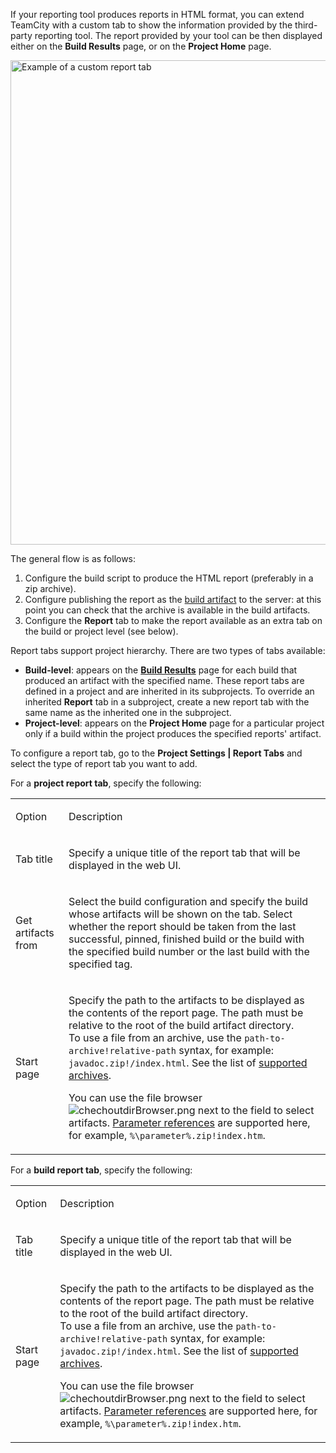 [//]: # (title: Including Third-Party Reports in the Build Results)
[//]: # (auxiliary-id: Including Third-Party Reports in the Build Results)

If your reporting tool produces reports in HTML format, you can extend TeamCity with a custom tab to show the information provided by the third-party reporting tool. The report provided by your tool can be then displayed either on the __Build Results__ page, or on the __Project Home__ page.

<img src="custom-tab.png" width="775" alt="Example of a custom report tab"/>

The general flow is as follows:
1. Configure the build script to produce the HTML report (preferably in a zip archive).
2. Configure publishing the report as the [build artifact](build-artifact.md) to the server: at this point you can check that the archive is available in the build artifacts.
3. Configure the __Report__ tab to make the report available as an extra tab on the build or project level (see below).

Report tabs support project hierarchy. There are two types of tabs available:
* __Build-level__: appears on the __[Build Results](working-with-build-results.md)__ page for each build that produced an artifact with the specified name. These report tabs are defined in a project and are inherited in its subprojects. To override an inherited __Report__ tab in a subproject, create a new report tab with the same name as the inherited one in the subproject.
* __Project-level__: appears on the __Project Home__ page for a particular project only if a build within the project produces the specified reports' artifact.

To configure a report tab, go to the __Project Settings | Report Tabs__ and select the type of report tab you want to add.

For a __project report tab__, specify the following:

<table><tr>

<td>

Option


</td>

<td>

Description


</td></tr><tr>

<td>

Tab title


</td>

<td>

Specify a unique title of the report tab that will be displayed in the web UI.


</td></tr><tr>

<td>

Get artifacts from


</td>

<td>

Select the build configuration and specify the build whose artifacts will be shown on the tab. Select whether the report should be taken from the last successful, pinned, finished build or the build with the specified build number or the last build with the specified tag.


</td></tr><tr>

<td>

Start page


</td>

<td>

Specify the path to the artifacts to be displayed as the contents of the report page. The path must be relative to the root of the build artifact directory.    
To use a file from an archive, use the `path-to-archive!relative-path` syntax, for example: `javadoc.zip!/index.html`. See the list of [supported archives](patterns-for-accessing-build-artifacts.md#Obtaining+Artifacts+from+a+Build+Script).

You can use the file browser ![chechoutdirBrowser.png](chechoutdirBrowser.png) next to the field to select artifacts. [Parameter references](configuring-build-parameters.md) are supported here, for example, `%\parameter%.zip!index.htm`.


</td></tr></table>

For a __build report tab__, specify the following:

<table><tr>

<td>

Option


</td>

<td>

Description


</td></tr><tr>

<td>

Tab title


</td>

<td>

Specify a unique title of the report tab that will be displayed in the web UI.


</td></tr><tr>

<td>

Start page


</td>

<td>

Specify the path to the artifacts to be displayed as the contents of the report page. The path must be relative to the root of the build artifact directory.    
To use a file from an archive, use the `path-to-archive!relative-path` syntax, for example: `javadoc.zip!/index.html`. See the list of [supported archives](patterns-for-accessing-build-artifacts.md#Obtaining+Artifacts+from+a+Build+Script).

You can use the file browser ![chechoutdirBrowser.png](chechoutdirBrowser.png) next to the field to select artifacts. [Parameter references](configuring-build-parameters.md) are supported here, for example, `%\parameter%.zip!index.htm`.


</td></tr></table>
